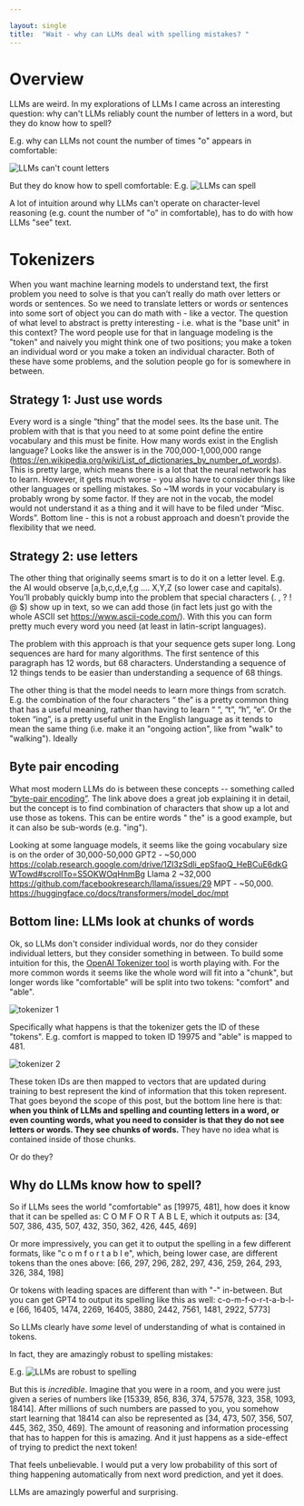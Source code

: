 ```yaml
---

layout: single
title:  "Wait - why can LLMs deal with spelling mistakes? "
---
```

# Overview
LLMs are weird. In my explorations of LLMs I came across an interesting question: why can't LLMs reliably count the number of letters in a word, but they do know how to spell?

E.g. why can LLMs not count the number of times "o" appears in comfortable:

![LLMs can't count letters](/assets/images/counting_letters.png)

But they do know how to spell comfortable:
E.g. ![LLMs can spell](/assets/images/LLMs_can_spell.png)

A lot of intuition around why LLMs can't operate on character-level reasoning (e.g. count the number of "o" in comfortable), has to do with how LLMs "see" text. 

# Tokenizers
When you want machine learning models to understand text, the first problem you need to solve is that you can’t really do math over letters or words or sentences. So we need to translate letters or words or sentences into some sort of object you can do math with - like a vector. The question of what level to abstract is pretty interesting - i.e. what is the "base unit" in this context? The word people use for that in language modeling is the "token" and naively you might think one of two positions; you make a token an individual word or you make a token an individual character. Both of these have some problems, and the solution people go for is somewhere in between. 

## Strategy 1: Just use words
Every word is a single “thing” that the model sees. Its the base unit. The problem with that is that you need to at some point define the entire vocabulary and this must be finite. How many words exist in the English language? Looks like the answer is in the 700,000-1,000,000 range (https://en.wikipedia.org/wiki/List_of_dictionaries_by_number_of_words). This is pretty large, which means there is a lot that the neural network has to learn. However, it gets much worse -  you also have to consider things like other languages or spelling mistakes. So ~1M words in your vocabulary is probably wrong by some factor. If they are not in the vocab, the model would not understand it as a thing and it will have to be filed under “Misc. Words”. Bottom line - this is not a robust approach and doesn't provide the flexibility that we need.

## Strategy 2: use letters
The other thing that originally seems smart is to do it on a letter level. E.g. the AI would observe [a,b,c,d,e,f,g …. X,Y,Z (so lower case and capitals). You’ll probably quickly bump into the problem that special characters (. , ? ! @ $) show up in text, so we can add those (in fact lets just go with the whole ASCII set https://www.ascii-code.com/). With this you can form pretty much every word you need (at least in latin-script languages).

The problem with this approach is that your sequence gets super long. Long sequences are hard for many algorithms. The first sentence of this paragraph has 12 words, but 68 characters. Understanding a sequence of 12 things tends to be easier than understanding a sequence of 68 things. 

The other thing is that the model needs to learn more things from scratch. E.g. the combination of the four characters “ the” is a pretty common thing that has a useful meaning, rather than having to learn “ “, “t”, “h”, “e”.  Or the token “ing”, is a pretty useful unit in the English language as it tends to mean the same thing (i.e. make it an  "ongoing action", like from "walk" to "walking"). Ideally


## Byte pair encoding
What most modern LLMs do is between these concepts -- something called [“byte-pair encoding”](https://huggingface.co/learn/nlp-course/chapter6/5?fw=pt). The link above does a great job explaining it in detail, but the concept is to find combination of characters that show up a lot and use those as tokens. This can be entire words " the" is a good example, but it can also be sub-words (e.g. "ing"). 

Looking at some language models, it seems like the going vocabulary size is on the order of 30,000-50,000
GPT2 - ~50,000 https://colab.research.google.com/drive/1Zl3zSdli_epSfaoQ_HeBCuE6dkGWTowd#scrollTo=S5OKWOqHnmBg 
Llama 2 ~32,000 https://github.com/facebookresearch/llama/issues/29
MPT - ~50,000. https://huggingface.co/docs/transformers/model_doc/mpt

## Bottom line: LLMs look at chunks of words
Ok, so LLMs don't consider individual words, nor do they consider individual letters, but they consider something in between. To build some intuition for this, the [OpenAI Tokenizer tool](https://platform.openai.com/tokenizer) is worth playing with. For the more common words it seems like the whole word will fit into a "chunk", but longer words like "comfortable" will be split into two tokens: "comfort" and "able". 

![tokenizer 1](/assets/images/tokenizer_1.png)

Specifically what happens is that the tokenizer gets the ID of these "tokens". E.g. comfort is mapped to token ID 19975 and "able" is mapped to 481. 

![tokenizer 2](/assets/images/tokenizer_2.png)

These token IDs are then mapped to vectors that are updated during training to best represent the kind of information that this token represent. That goes beyond the scope of this post, but the bottom line here is that: **when you think of LLMs and spelling and counting letters in a word, or even counting words, what you need to consider is that they do not see letters or words. They see chunks of words.** They have no idea what is contained inside of those chunks.

Or do they?

## Why do LLMs know how to spell?
So if LLMs sees the world "comfortable" as [19975, 481], how does it know that it can be spelled as: C O M F O R T A B L E, which it outputs as: [34, 507, 386, 435, 507, 432, 350, 362, 426, 445, 469]

Or more impressively, you can get it to output the spelling in a few different formats, like 
 "c o m f o r t a b l e", which, being lower case, are different tokens than the ones above:
[66, 297, 296, 282, 297, 436, 259, 264, 293, 326, 384, 198]

Or tokens with leading spaces are different than with "-" in-between. But you can get GPT4 to output its spelling like this as well:
c-o-m-f-o-r-t-a-b-l-e
[66, 16405, 1474, 2269, 16405, 3880, 2442, 7561, 1481, 2922, 5773]

So LLMs clearly have _some_ level of understanding of what is contained in tokens. 

In fact, they are amazingly robust to spelling mistakes:

E.g. ![LLMs are robust to spelling](/assets/images/robust_to_spelling.png)

But this is *incredible*. Imagine that you were in a room, and you were just given a series of numbers like [15339, 856, 836, 374, 57578, 323, 358, 1093, 18414]. After millions of such numbers are passed to you, you somehow start learning that 18414 can also be represented as [34, 473, 507, 356, 507, 445, 362, 350, 469]. The amount of reasoning and information processing that has to happen for this is amazing. And it just happens as a side-effect of trying to predict the next token!

That feels unbelievable. I would put a very low probability of this sort of thing happening automatically from next word prediction, and yet it does. 

LLMs are amazingly powerful and surprising. 